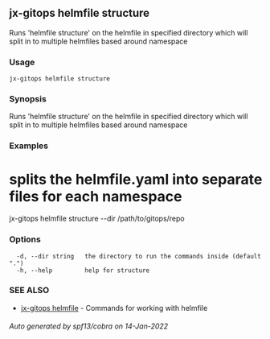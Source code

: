 ## jx-gitops helmfile structure

Runs 'helmfile structure' on the helmfile in specified directory which will split in to multiple helmfiles based around namespace

### Usage

```
jx-gitops helmfile structure
```

### Synopsis

Runs 'helmfile structure' on the helmfile in specified directory which will split in to multiple helmfiles based around namespace

### Examples

  # splits the helmfile.yaml into separate files for each namespace
  jx-gitops helmfile structure --dir /path/to/gitops/repo

### Options

```
  -d, --dir string   the directory to run the commands inside (default ".")
  -h, --help         help for structure
```

### SEE ALSO

* [jx-gitops helmfile](jx-gitops_helmfile.md)	 - Commands for working with helmfile

###### Auto generated by spf13/cobra on 14-Jan-2022
